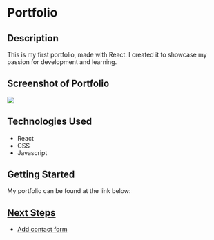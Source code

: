 <h1>Portfolio</h1>
<h2>Description</h2>
<p>This is my first portfolio, made with React. I created it to showcase my passion for development and learning.</p>
<h2>Screenshot of Portfolio</h2>
<img src="https://i.imgur.com/bocpXMc.png">
<h2>Technologies Used</h2>
<ul>
  <li>React</li>
  <li>CSS</li>
  <li>Javascript</li>
  </ul>
<h2>Getting Started</h2>
<p>My portfolio can be found at the link below:</p>
<a href="https://nicolewitherall.com"</a>
<h2>Next Steps</h2>
<ul>
  <li>Add contact form</li>
</ul>
